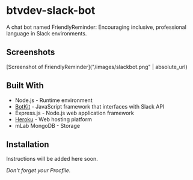 # btvdev-slack-bot
A chat bot named FriendlyReminder: Encouraging inclusive, professional language in Slack environments.

## Screenshots

[Screenshot of FriendlyReminder]("/images/slackbot.png" | absolute_url) 

## Built With

* Node.js - Runtime environment
* [BotKit](https://github.com/howdyai/botkit-starter-slack) - JavaScript framework that interfaces with Slack API 
* Express.js - Node.js web application framework
* [Heroku](https://heroku.com) - Web hosting platform
* mLab MongoDB - Storage

## Installation

Instructions will be added here soon.

*Don't forget your Procfile.*
